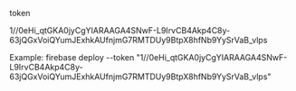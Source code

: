 token

1//0eHi_qtGKA0jyCgYIARAAGA4SNwF-L9IrvCB4Akp4C8y-63jQGxVoiQYumJExhkAUfnjmG7RMTDUy9BtpX8hfNb9YySrVaB_vlps

Example: firebase deploy --token "1//0eHi_qtGKA0jyCgYIARAAGA4SNwF-L9IrvCB4Akp4C8y-63jQGxVoiQYumJExhkAUfnjmG7RMTDUy9BtpX8hfNb9YySrVaB_vlps"